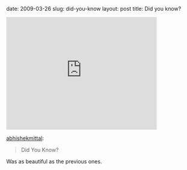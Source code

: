 date: 2009-03-26
slug: did-you-know
layout: post
title: Did you know?


<iframe width="400" height="300" src="http://www.youtube.com/embed/jpEnFwiqdx8?wmode=transparent&autohide=1&egm=0&hd=1&iv_load_policy=3&modestbranding=1&rel=0&showinfo=0&showsearch=0" frameborder="0" allowfullscreen></iframe><p><a href="http://abhishekmittal.tumblr.com/post/89944109/did-you-know" target="_blank">abhishekmittal</a>:</p>



<blockquote>Did You Know?</blockquote>



<p>Was as beautiful as the previous ones.</p>
